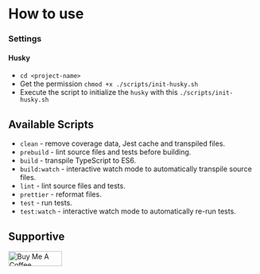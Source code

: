 # How to use

### Settings

#### Husky

- `cd <project-name>`
- Get the permission `chmod +x ./scripts/init-husky.sh`
- Execute the script to initialize the `husky` with this `./scripts/init-husky.sh`

#### 


## Available Scripts

- `clean` - remove coverage data, Jest cache and transpiled files.
- `prebuild` - lint source files and tests before building.
- `build` - transpile TypeScript to ES6.
- `build:watch` - interactive watch mode to automatically transpile source files.
- `lint` - lint source files and tests.
- `prettier` - reformat files.
- `test` - run tests.
- `test:watch` - interactive watch mode to automatically re-run tests.

## Supportive

<a href="https://www.buymeacoffee.com/maemreyo" target="_blank"><img src="https://cdn.buymeacoffee.com/buttons/v2/default-yellow.png" alt="Buy Me A Coffee" style="height: 30px !important;width: 108px !important;" ></a>